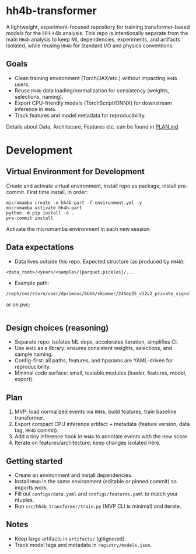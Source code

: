 # hh4b-transformer

A lightweight, experiment-focused repository for training transformer-based models for the HH→4b analysis. This repo is intentionally separate from the main `HH4b` analysis to keep ML dependencies, experiments, and artifacts isolated, while reusing `HH4b` for standard I/O and physics conventions.

## Goals
- Clean training environment (Torch/JAX/etc.) without impacting `HH4b` users.
- Reuse `HH4b` data loading/normalization for consistency (weights, selections, naming).
- Export CPU-friendly models (TorchScript/ONNX) for downstream inference in `HH4b`.
- Track features and model metadata for reproducibility.

Details about Data, Architecure, Features etc. can be found in [PLAN.md](docs/PLAN.md)


# Development

## Virtual Environment for Development

Create and activate virtual environment, install repo as package, install pre-commit.
First time install, in order:
```
micromamba create -n hh4b-part -f environment.yml -y
micromamba activate hh4b-part
python -m pip install -e .
pre-commit install 
```
Activate the micromamba environment in each new session.

## Data expectations
- Data lives outside this repo. Expected structure (as produced by `HH4b`):
```
<data_root>/<year>/<sample>/{parquet,pickles}/...
```
- Example path:
```
/ceph/cms/store/user/dprimosc/bbbb/skimmer/24Sep25_v12v2_private_signal/2023BPix/JetMET_Run2023D/parquet/out_55.parquet
```
or on pvc:
```
```


## Design choices (reasoning)
- Separate repo: isolates ML deps, accelerates iteration, simplifies CI.
- Use `HH4b` as a library: ensures consistent weights, selections, and sample naming.
- Config-first: all paths, features, and hparams are YAML-driven for reproducibility.
- Minimal code surface: small, testable modules (loader, features, model, export).

## Plan
1. MVP: load normalized events via `HH4b`, build features, train baseline transformer.
2. Export compact CPU inference artifact + metadata (feature version, data tag, `HH4b` commit).
3. Add a tiny inference hook in `HH4b` to annotate events with the new score.
4. Iterate on features/architecture; keep changes isolated here.

## Getting started
- Create an environment and install dependencies.
- Install `HH4b` in the same environment (editable or pinned commit) so imports work.
- Fill out `configs/data.yaml` and `configs/features.yaml` to match your ntuples.
- Run `src/hh4b_transformer/train.py` (MVP CLI is minimal) and iterate.

## Notes
- Keep large artifacts in `artifacts/` (gitignored).
- Track model tags and metadata in `registry/models.json`.
